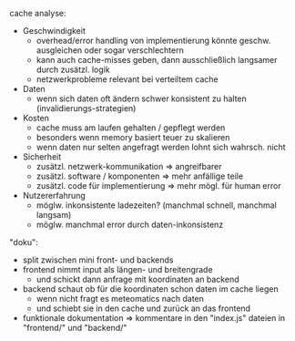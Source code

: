 
cache analyse:
- Geschwindigkeit
  - overhead/error handling von implementierung könnte geschw. ausgleichen oder sogar verschlechtern
  - kann auch cache-misses geben, dann ausschließlich langsamer durch zusätzl. logik
  - netzwerkprobleme relevant bei verteiltem cache
- Daten
  - wenn sich daten oft ändern schwer konsistent zu halten (invalidierungs-strategien)
- Kosten
  - cache muss am laufen gehalten / gepflegt werden
  - besonders wenn memory basiert teuer zu skalieren
  - wenn daten nur selten angefragt werden lohnt sich wahrsch. nicht
- Sicherheit
  - zusätzl. netzwerk-kommunikation => angreifbarer
  - zusätzl. software / komponenten => mehr anfällige teile
  - zusätzl. code für implementierung => mehr mögl. für human error
- Nutzererfahrung
  - möglw. inkonsistente ladezeiten? (manchmal schnell, manchmal langsam)
  - möglw. manchmal error durch daten-inkonsistenz

"doku":
- split zwischen mini front- und backends
- frontend nimmt input als längen- und breitengrade
  - und schickt dann anfrage mit koordinaten an backend
- backend schaut ob für die koordinaten schon daten im cache liegen
  - wenn nicht fragt es meteomatics nach daten
  - und schiebt sie in den cache und zurück an das frontend
- funktionale dokumentation => kommentare in den "index.js" dateien in "frontend/" und "backend/"
